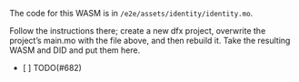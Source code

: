 The code for this WASM is in `/e2e/assets/identity/identity.mo`.

Follow the instructions there; create a new dfx project, overwrite the
project’s main.mo with the file above, and then rebuild it. Take the
resulting WASM and DID and put them here.

-   \[ \] TODO(#682)
